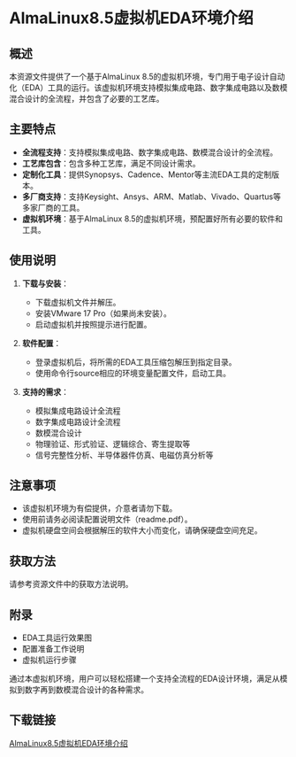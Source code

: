 # AlmaLinux8.5虚拟机EDA环境介绍

## 概述
本资源文件提供了一个基于AlmaLinux 8.5的虚拟机环境，专门用于电子设计自动化（EDA）工具的运行。该虚拟机环境支持模拟集成电路、数字集成电路以及数模混合设计的全流程，并包含了必要的工艺库。

## 主要特点
- **全流程支持**：支持模拟集成电路、数字集成电路、数模混合设计的全流程。
- **工艺库包含**：包含多种工艺库，满足不同设计需求。
- **定制化工具**：提供Synopsys、Cadence、Mentor等主流EDA工具的定制版本。
- **多厂商支持**：支持Keysight、Ansys、ARM、Matlab、Vivado、Quartus等多家厂商的工具。
- **虚拟机环境**：基于AlmaLinux 8.5的虚拟机环境，预配置好所有必要的软件和工具。

## 使用说明
1. **下载与安装**：
   - 下载虚拟机文件并解压。
   - 安装VMware 17 Pro（如果尚未安装）。
   - 启动虚拟机并按照提示进行配置。

2. **软件配置**：
   - 登录虚拟机后，将所需的EDA工具压缩包解压到指定目录。
   - 使用命令行source相应的环境变量配置文件，启动工具。

3. **支持的需求**：
   - 模拟集成电路设计全流程
   - 数字集成电路设计全流程
   - 数模混合设计
   - 物理验证、形式验证、逻辑综合、寄生提取等
   - 信号完整性分析、半导体器件仿真、电磁仿真分析等

## 注意事项
- 该虚拟机环境为有偿提供，介意者请勿下载。
- 使用前请务必阅读配置说明文件（readme.pdf）。
- 虚拟机硬盘空间会根据解压的软件大小而变化，请确保硬盘空间充足。

## 获取方法
请参考资源文件中的获取方法说明。

## 附录
- EDA工具运行效果图
- 配置准备工作说明
- 虚拟机运行步骤

通过本虚拟机环境，用户可以轻松搭建一个支持全流程的EDA设计环境，满足从模拟到数字再到数模混合设计的各种需求。

## 下载链接

[AlmaLinux8.5虚拟机EDA环境介绍](https://pan.quark.cn/s/81ee10cdf480)